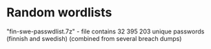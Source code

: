 # Random wordlists

"fin-swe-passwdlist.7z" - file contains 32 395 203 unique passwords (finnish and swedish) (combined from several breach dumps)
